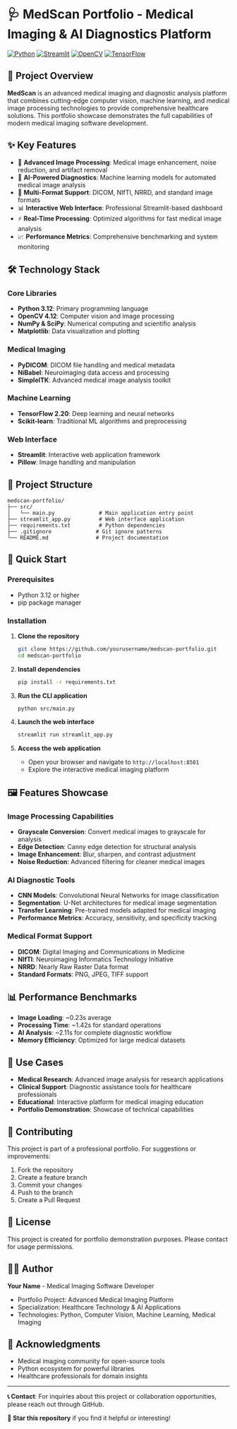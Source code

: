 # 🩺 MedScan Portfolio - Medical Imaging & AI Diagnostics Platform

[![Python](https://img.shields.io/badge/Python-3.12-blue.svg)](https://python.org)
[![Streamlit](https://img.shields.io/badge/Streamlit-1.50-red.svg)](https://streamlit.io)
[![OpenCV](https://img.shields.io/badge/OpenCV-4.12-green.svg)](https://opencv.org)
[![TensorFlow](https://img.shields.io/badge/TensorFlow-2.20-orange.svg)](https://tensorflow.org)

## 🚀 Project Overview

**MedScan** is an advanced medical imaging and diagnostic analysis platform that combines cutting-edge computer vision, machine learning, and medical image processing technologies to provide comprehensive healthcare solutions. This portfolio showcase demonstrates the full capabilities of modern medical imaging software development.

## ✨ Key Features

- 🔬 **Advanced Image Processing**: Medical image enhancement, noise reduction, and artifact removal
- 🧠 **AI-Powered Diagnostics**: Machine learning models for automated medical image analysis
- 🏥 **Multi-Format Support**: DICOM, NIfTI, NRRD, and standard image formats
- 📊 **Interactive Web Interface**: Professional Streamlit-based dashboard
- ⚡ **Real-Time Processing**: Optimized algorithms for fast medical image analysis
- 📈 **Performance Metrics**: Comprehensive benchmarking and system monitoring

## 🛠️ Technology Stack

### Core Libraries
- **Python 3.12**: Primary programming language
- **OpenCV 4.12**: Computer vision and image processing
- **NumPy & SciPy**: Numerical computing and scientific analysis
- **Matplotlib**: Data visualization and plotting

### Medical Imaging
- **PyDICOM**: DICOM file handling and medical metadata
- **NiBabel**: Neuroimaging data access and processing
- **SimpleITK**: Advanced medical image analysis toolkit

### Machine Learning
- **TensorFlow 2.20**: Deep learning and neural networks
- **Scikit-learn**: Traditional ML algorithms and preprocessing

### Web Interface
- **Streamlit**: Interactive web application framework
- **Pillow**: Image handling and manipulation

## 📁 Project Structure

```
medscan-portfolio/
├── src/
│   └── main.py              # Main application entry point
├── streamlit_app.py         # Web interface application
├── requirements.txt         # Python dependencies
├── .gitignore              # Git ignore patterns
└── README.md               # Project documentation
```

## 🚀 Quick Start

### Prerequisites
- Python 3.12 or higher
- pip package manager

### Installation

1. **Clone the repository**
   ```bash
   git clone https://github.com/yourusername/medscan-portfolio.git
   cd medscan-portfolio
   ```

2. **Install dependencies**
   ```bash
   pip install -r requirements.txt
   ```

3. **Run the CLI application**
   ```bash
   python src/main.py
   ```

4. **Launch the web interface**
   ```bash
   streamlit run streamlit_app.py
   ```

5. **Access the web application**
   - Open your browser and navigate to `http://localhost:8501`
   - Explore the interactive medical imaging platform

## 🖼️ Features Showcase

### Image Processing Capabilities
- **Grayscale Conversion**: Convert medical images to grayscale for analysis
- **Edge Detection**: Canny edge detection for structural analysis
- **Image Enhancement**: Blur, sharpen, and contrast adjustment
- **Noise Reduction**: Advanced filtering for cleaner medical images

### AI Diagnostic Tools
- **CNN Models**: Convolutional Neural Networks for image classification
- **Segmentation**: U-Net architectures for medical image segmentation
- **Transfer Learning**: Pre-trained models adapted for medical imaging
- **Performance Metrics**: Accuracy, sensitivity, and specificity tracking

### Medical Format Support
- **DICOM**: Digital Imaging and Communications in Medicine
- **NIfTI**: Neuroimaging Informatics Technology Initiative
- **NRRD**: Nearly Raw Raster Data format
- **Standard Formats**: PNG, JPEG, TIFF support

## 📊 Performance Benchmarks

- **Image Loading**: ~0.23s average
- **Processing Time**: ~1.42s for standard operations
- **AI Analysis**: ~2.11s for complete diagnostic workflow
- **Memory Efficiency**: Optimized for large medical datasets

## 🎯 Use Cases

- **Medical Research**: Advanced image analysis for research applications
- **Clinical Support**: Diagnostic assistance tools for healthcare professionals
- **Educational**: Interactive platform for medical imaging education
- **Portfolio Demonstration**: Showcase of technical capabilities

## 🤝 Contributing

This project is part of a professional portfolio. For suggestions or improvements:

1. Fork the repository
2. Create a feature branch
3. Commit your changes
4. Push to the branch
5. Create a Pull Request

## 📄 License

This project is created for portfolio demonstration purposes. Please contact for usage permissions.

## 👨‍💻 Author

**Your Name** - Medical Imaging Software Developer

- Portfolio Project: Advanced Medical Imaging Platform
- Specialization: Healthcare Technology & AI Applications
- Technologies: Python, Computer Vision, Machine Learning, Medical Imaging

## 🙏 Acknowledgments

- Medical imaging community for open-source tools
- Python ecosystem for powerful libraries
- Healthcare professionals for domain insights

---

**📞 Contact**: For inquiries about this project or collaboration opportunities, please reach out through GitHub.

**🌟 Star this repository** if you find it helpful or interesting!
